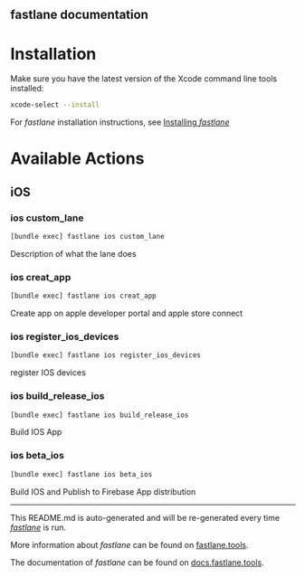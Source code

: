 fastlane documentation
----

# Installation

Make sure you have the latest version of the Xcode command line tools installed:

```sh
xcode-select --install
```

For _fastlane_ installation instructions, see [Installing _fastlane_](https://docs.fastlane.tools/#installing-fastlane)

# Available Actions

## iOS

### ios custom_lane

```sh
[bundle exec] fastlane ios custom_lane
```

Description of what the lane does

### ios creat_app

```sh
[bundle exec] fastlane ios creat_app
```

Create app on apple developer portal and apple store connect

### ios register_ios_devices

```sh
[bundle exec] fastlane ios register_ios_devices
```

register IOS devices

### ios build_release_ios

```sh
[bundle exec] fastlane ios build_release_ios
```

Build IOS App

### ios beta_ios

```sh
[bundle exec] fastlane ios beta_ios
```

Build IOS and Publish to Firebase App distribution

----

This README.md is auto-generated and will be re-generated every time [_fastlane_](https://fastlane.tools) is run.

More information about _fastlane_ can be found on [fastlane.tools](https://fastlane.tools).

The documentation of _fastlane_ can be found on [docs.fastlane.tools](https://docs.fastlane.tools).
